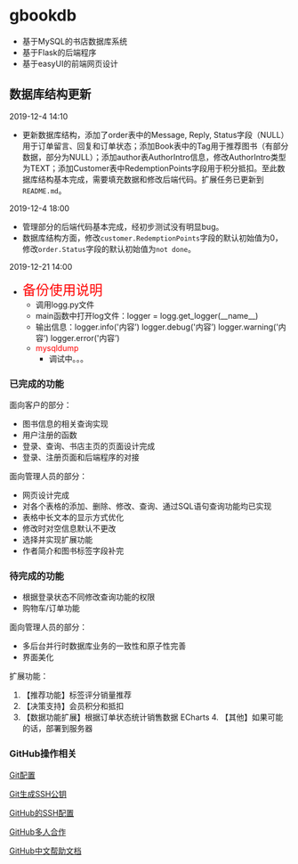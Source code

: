 # gbookdb
 - 基于MySQL的书店数据库系统
 - 基于Flask的后端程序
 - 基于easyUI的前端网页设计

## 数据库结构更新

2019-12-4 14:10 

 - 更新数据库结构，添加了order表中的Message, Reply, Status字段（NULL）用于订单留言、回复和订单状态；添加Book表中的Tag用于推荐图书（有部分数据，部分为NULL）；添加author表AuthorIntro信息，修改AuthorIntro类型为TEXT；添加Customer表中RedemptionPoints字段用于积分抵扣。至此数据库结构基本完成，需要填充数据和修改后端代码。扩展任务已更新到```README.md```。

2019-12-4 18:00

 - 管理部分的后端代码基本完成，经初步测试没有明显bug。
 - 数据库结构方面，修改```customer.RedemptionPoints```字段的默认初始值为0，修改```order.Status```字段的默认初始值为```not done```。

2019-12-21 14:00

* <font size=5 color=red>备份使用说明</font>
    * 调用logg.py文件
    * main函数中打开log文件：logger = logg.get_logger(\_\_name__)
    * 输出信息：logger.info('内容’)  logger.debug('内容’)  logger.warning('内容’)  logger.error('内容’) 
    * <font color=red>mysqldump</font>
        * 调试中。。。



### 已完成的功能

面向客户的部分：

 - 图书信息的相关查询实现
 - 用户注册的函数
 - 登录、查询、书店主页的页面设计完成
 - 登录、注册页面和后端程序的对接

面向管理人员的部分：

 - 网页设计完成
 - 对各个表格的添加、删除、修改、查询、通过SQL语句查询功能均已实现
 - 表格中长文本的显示方式优化
 - 修改时对空信息默认不更改
 - 选择并实现扩展功能
 - 作者简介和图书标签字段补完

### 待完成的功能

 - 根据登录状态不同修改查询功能的权限
 - 购物车/订单功能

面向管理人员的部分：

 - 多后台并行时数据库业务的一致性和原子性完善
 - 界面美化

扩展功能：
   1. 【推荐功能】标签评分销量推荐
   2. 【决策支持】会员积分和抵扣
   3. 【数据功能扩展】根据订单状态统计销售数据 ECharts
      4. 【其他】如果可能的话，部署到服务器

### GitHub操作相关
[Git配置](https://git-scm.com/book/zh/v2/%E8%B5%B7%E6%AD%A5-%E5%88%9D%E6%AC%A1%E8%BF%90%E8%A1%8C-Git-%E5%89%8D%E7%9A%84%E9%85%8D%E7%BD%AE)

[Git生成SSH公钥](https://git-scm.com/book/zh/v2/%E6%9C%8D%E5%8A%A1%E5%99%A8%E4%B8%8A%E7%9A%84-Git-%E7%94%9F%E6%88%90-SSH-%E5%85%AC%E9%92%A5)

[GitHub的SSH配置](https://help.github.com/cn/github/authenticating-to-github/connecting-to-github-with-ssh)

[GitHub多人合作](https://www.cnblogs.com/schaepher/p/4933873.html)

[GitHub中文帮助文档](https://help.github.com/cn)
